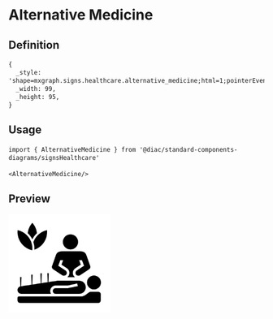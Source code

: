 # Alternative Medicine

## Definition

```
{
  _style: 'shape=mxgraph.signs.healthcare.alternative_medicine;html=1;pointerEvents=1;fillColor=#000000;strokeColor=none;verticalLabelPosition=bottom;verticalAlign=top;align=center;sketch=0;',
  _width: 99,
  _height: 95,
}
```

## Usage

```
import { AlternativeMedicine } from '@diac/standard-components-diagrams/signsHealthcare'

<AlternativeMedicine/>
```

## Preview

<img src="./alternative-medicine.png" width="200"/>
